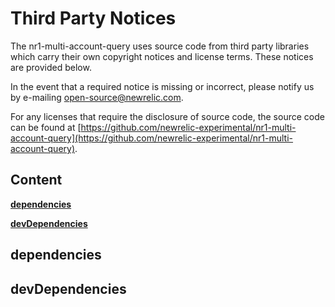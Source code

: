 # Third Party Notices

The nr1-multi-account-query uses source code from third party libraries which carry
their own copyright notices and license terms. These notices are provided
below.

In the event that a required notice is missing or incorrect, please notify us
by e-mailing [open-source@newrelic.com](mailto:open-source@newrelic.com).

For any licenses that require the disclosure of source
code, the source code can be found at [https://github.com/newrelic-experimental/nr1-multi-account-query](https://github.com/newrelic-experimental/nr1-multi-account-query).

## Content

**[dependencies](#dependencies)**


**[devDependencies](#devDependencies)**



## dependencies


## devDependencies

